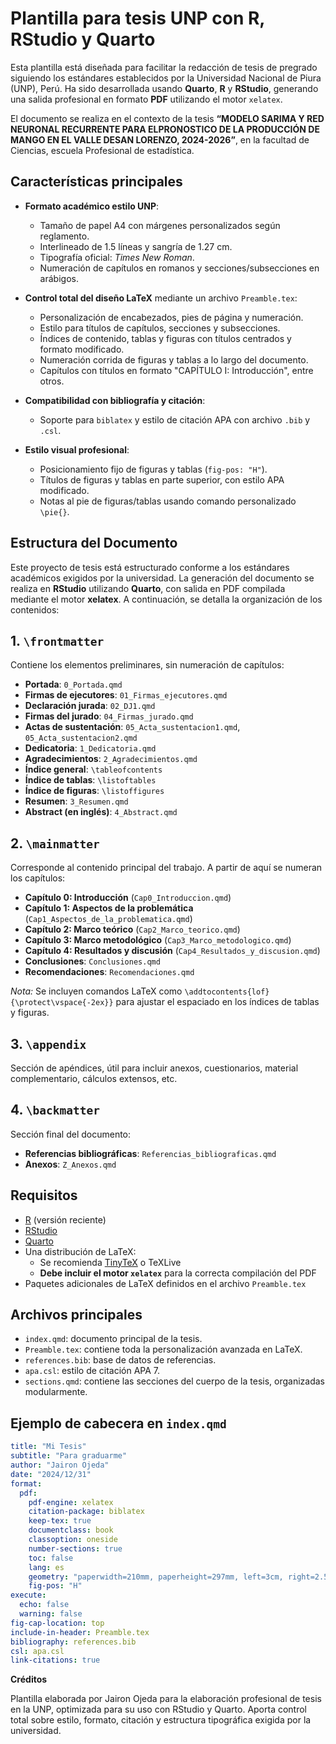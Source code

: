 # Plantilla para tesis UNP con R, RStudio y Quarto

Esta plantilla está diseñada para facilitar la redacción de tesis de pregrado siguiendo los estándares establecidos por la Universidad Nacional de Piura (UNP), Perú. Ha sido desarrollada usando **Quarto**, **R** y **RStudio**, generando una salida profesional en formato **PDF** utilizando el motor `xelatex`.

El documento se realiza en el contexto de la tesis **“MODELO SARIMA Y RED NEURONAL RECURRENTE PARA ELPRONOSTICO DE LA PRODUCCIÓN DE MANGO EN EL VALLE DESAN LORENZO, 2024-2026”**, en la facultad de Ciencias, escuela Profesional de estadística.

## Características principales

- **Formato académico estilo UNP**:
  - Tamaño de papel A4 con márgenes personalizados según reglamento.
  - Interlineado de 1.5 líneas y sangría de 1.27 cm.
  - Tipografía oficial: *Times New Roman*.
  - Numeración de capítulos en romanos y secciones/subsecciones en arábigos.

- **Control total del diseño LaTeX** mediante un archivo `Preamble.tex`:
  - Personalización de encabezados, pies de página y numeración.
  - Estilo para títulos de capítulos, secciones y subsecciones.
  - Índices de contenido, tablas y figuras con títulos centrados y formato modificado.
  - Numeración corrida de figuras y tablas a lo largo del documento.
  - Capítulos con títulos en formato "CAPÍTULO I: Introducción", entre otros.

- **Compatibilidad con bibliografía y citación**:
  - Soporte para `biblatex` y estilo de citación APA con archivo `.bib` y `.csl`.

- **Estilo visual profesional**:
  - Posicionamiento fijo de figuras y tablas (`fig-pos: "H"`).
  - Títulos de figuras y tablas en parte superior, con estilo APA modificado.
  - Notas al pie de figuras/tablas usando comando personalizado `\pie{}`.

## Estructura del Documento

Este proyecto de tesis está estructurado conforme a los estándares académicos exigidos por la universidad. La generación del documento se realiza en **RStudio** utilizando **Quarto**, con salida en PDF compilada mediante el motor **xelatex**. A continuación, se detalla la organización de los contenidos:

## 1. `\frontmatter`

Contiene los elementos preliminares, sin numeración de capítulos:

- **Portada**: `0_Portada.qmd`
- **Firmas de ejecutores**: `01_Firmas_ejecutores.qmd`
- **Declaración jurada**: `02_DJ1.qmd`
- **Firmas del jurado**: `04_Firmas_jurado.qmd`
- **Actas de sustentación**: `05_Acta_sustentacion1.qmd`, `05_Acta_sustentacion2.qmd`
- **Dedicatoria**: `1_Dedicatoria.qmd`
- **Agradecimientos**: `2_Agradecimientos.qmd`
- **Índice general**: `\tableofcontents`
- **Índice de tablas**: `\listoftables`
- **Índice de figuras**: `\listoffigures`
- **Resumen**: `3_Resumen.qmd`
- **Abstract (en inglés)**: `4_Abstract.qmd`

## 2. `\mainmatter`

Corresponde al contenido principal del trabajo. A partir de aquí se numeran los capítulos:

- **Capítulo 0: Introducción** (`Cap0_Introduccion.qmd`)
- **Capítulo 1: Aspectos de la problemática** (`Cap1_Aspectos_de_la_problematica.qmd`)
- **Capítulo 2: Marco teórico** (`Cap2_Marco_teorico.qmd`)
- **Capítulo 3: Marco metodológico** (`Cap3_Marco_metodologico.qmd`)
- **Capítulo 4: Resultados y discusión** (`Cap4_Resultados_y_discusion.qmd`)
- **Conclusiones**: `Conclusiones.qmd`
- **Recomendaciones**: `Recomendaciones.qmd`

*Nota:* Se incluyen comandos LaTeX como `\addtocontents{lof}{\protect\vspace{-2ex}}` para ajustar el espaciado en los índices de tablas y figuras.

## 3. `\appendix`

Sección de apéndices, útil para incluir anexos, cuestionarios, material complementario, cálculos extensos, etc.

## 4. `\backmatter`

Sección final del documento:

- **Referencias bibliográficas**: `Referencias_bibliograficas.qmd`
- **Anexos**: `Z_Anexos.qmd`


## Requisitos
- [R](https://www.r-project.org/) (versión reciente)
- [RStudio](https://posit.co/download/rstudio-desktop/)
- [Quarto](https://quarto.org/docs/get-started/)
- Una distribución de LaTeX:
  - Se recomienda [TinyTeX](https://yihui.org/tinytex/) o TeXLive
  - **Debe incluir el motor `xelatex`** para la correcta compilación del PDF
- Paquetes adicionales de LaTeX definidos en el archivo `Preamble.tex`


## Archivos principales

- `index.qmd`: documento principal de la tesis.
- `Preamble.tex`: contiene toda la personalización avanzada en LaTeX.
- `references.bib`: base de datos de referencias.
- `apa.csl`: estilo de citación APA 7.
- `sections.qmd`: contiene las secciones del cuerpo de la tesis, organizadas modularmente.

## Ejemplo de cabecera en `index.qmd`

```yaml
title: "Mi Tesis"
subtitle: "Para graduarme"
author: "Jairon Ojeda"
date: "2024/12/31"
format:
  pdf:
    pdf-engine: xelatex
    citation-package: biblatex
    keep-tex: true
    documentclass: book
    classoption: oneside
    number-sections: true
    toc: false
    lang: es
    geometry: "paperwidth=210mm, paperheight=297mm, left=3cm, right=2.5cm, top=2.5cm, bottom=2.5cm"
    fig-pos: "H"
execute:
  echo: false
  warning: false
fig-cap-location: top
include-in-header: Preamble.tex
bibliography: references.bib
csl: apa.csl
link-citations: true
```
**Créditos**

Plantilla elaborada por Jairon Ojeda para la elaboración profesional de tesis en la UNP, optimizada para su uso con RStudio y Quarto. Aporta control total sobre estilo, formato, citación y estructura tipográfica exigida por la universidad.
